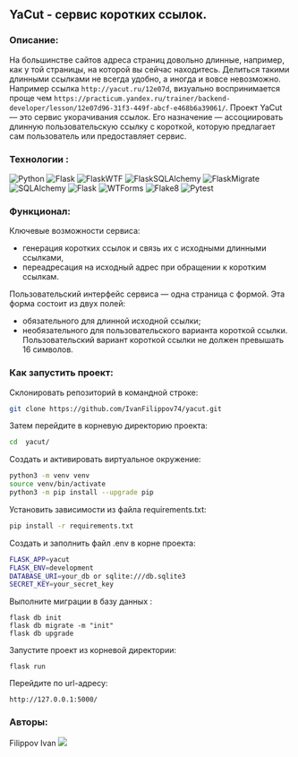 ## YaCut - сервис коротких ссылок.

### Описание:
На большинстве сайтов адреса страниц довольно длинные, например, как у той страницы, на которой вы сейчас находитесь. Делиться такими длинными ссылками не всегда удобно, а иногда и вовсе невозможно.
Например ссылка ```http://yacut.ru/12e07d```, визуально воспринимается проще чем ```https://practicum.yandex.ru/trainer/backend-developer/lesson/12e07d96-31f3-449f-abcf-e468b6a39061/```.
Проект YaCut — это сервис укорачивания ссылок. Его назначение — ассоциировать длинную пользовательскую ссылку с короткой, которую предлагает сам пользователь или предоставляет сервис.

### Технологии :
![Python](https://img.shields.io/badge/Python-3.8.10-blue) ![Flask](https://img.shields.io/badge/Flask-2.0.1-blue) ![FlaskWTF](https://img.shields.io/badge/FlaskWTF-1.0.0-blue)   ![FlaskSQLAlchemy](https://img.shields.io/badge/FlaskSQLAlchemy-2.5.1-blue) ![FlaskMigrate](https://img.shields.io/badge/FlaskMigrate-3.1.0-blue)
![SQLAlchemy](https://img.shields.io/badge/SQLALchemy-1.4.29-green) ![Flask](https://img.shields.io/badge/Jinja2-3.0.3-green) ![WTForms](https://img.shields.io/badge/WTForms-3.0.1-green) ![Flake8](https://img.shields.io/badge/Flake8-4.0.1-green) ![Pytest](https://img.shields.io/badge/Pytest-7.1.1-green) 

### Функционал:
Ключевые возможности сервиса:
- генерация коротких ссылок и связь их с исходными длинными ссылками,
- переадресация на исходный адрес при обращении к коротким ссылкам.

Пользовательский интерфейс сервиса — одна страница с формой. Эта форма состоит из двух полей:
- обязательного для длинной исходной ссылки;
- необязательного для пользовательского варианта короткой ссылки.
Пользовательский вариант короткой ссылки не должен превышать 16 символов.
### Как запустить проект:
Склонировать репозиторий в командной строке:
```bash
git clone https://github.com/IvanFilippov74/yacut.git
```
Затем перейдите в корневую директорию проекта:
```bash
cd  yacut/
```
Cоздать и активировать виртуальное окружение:
```bash
python3 -m venv venv
source venv/bin/activate
python3 -m pip install --upgrade pip
```
Установить зависимости из файла requirements.txt:
```bash
pip install -r requirements.txt
```
Создать и заполнить файл .env в корне проекта:
```bash
FLASK_APP=yacut
FLASK_ENV=development
DATABASE_URI=your_db or sqlite:///db.sqlite3
SECRET_KEY=your_secret_key
```
Выполните миграции в базу данных :
```
flask db init
flask db migrate -m "init"
flask db upgrade
```
Запустите проект из корневой директории:
```
flask run
```
Перейдите по url-адресу:
```
http://127.0.0.1:5000/
```
### Авторы:
Filippov Ivan
<a href="https://github.com/IvanFilippov74"><img src="https://img.shields.io/badge/github-%23121011.svg?style=for-the-badge&logo=github&logoColor=white"></a>